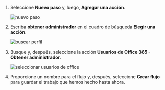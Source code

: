 1. Seleccione **Nuevo paso** y, luego, **Agregar una acción**.
   
    ![nuevo paso](media/modern-approvals/select-sharepoint-add-action.png)
2. Escriba **obtener administrador** en el cuadro de búsqueda **Elegir una acción**.
   
    ![buscar perfil](media/modern-approvals/search-for-profile.png)
3. Busque y, después, seleccione la acción **Usuarios de Office 365 - Obtener administrador**.
   
    ![seleccionar usuarios de office](media/modern-approvals/select-my-profile.png)
4. Proporcione un nombre para el flujo y, después, seleccione **Crear flujo** para guardar el trabajo que hemos hecho hasta ahora.

